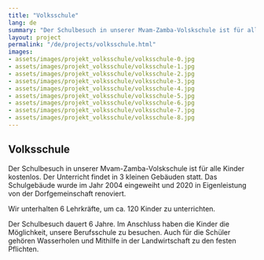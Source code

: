 ```yaml
---
title: "Volksschule"
lang: de
summary: "Der Schulbesuch in unserer Mvam-Zamba-Volskschule ist für alle Kinder kostenlos. Der Unterricht findet in 3 kleinen Gebäuden statt. Das Schulgebäude wurde im Jahr 2004 eingeweiht und 2020 in Eigenleistung von der Dorfgemeinschaft renoviert."
layout: project
permalink: "/de/projects/volksschule.html"
images: 
- assets/images/projekt_volksschule/volksschule-0.jpg
- assets/images/projekt_volksschule/volksschule-1.jpg
- assets/images/projekt_volksschule/volksschule-2.jpg
- assets/images/projekt_volksschule/volksschule-3.jpg
- assets/images/projekt_volksschule/volksschule-4.jpg
- assets/images/projekt_volksschule/volksschule-5.jpg
- assets/images/projekt_volksschule/volksschule-6.jpg
- assets/images/projekt_volksschule/volksschule-7.jpg
- assets/images/projekt_volksschule/volksschule-8.jpg
---
```


## Volksschule

Der Schulbesuch in unserer Mvam-Zamba-Volskschule ist für alle Kinder kostenlos. Der Unterricht findet in 3 kleinen Gebäuden statt. Das Schulgebäude wurde im Jahr 2004 eingeweiht und 2020 in Eigenleistung von der Dorfgemeinschaft renoviert.

Wir unterhalten 6 Lehrkräfte, um ca. 120 Kinder zu unterrichten.

Der Schulbesuch dauert 6 Jahre. Im Anschluss haben die Kinder die Möglichkeit, unsere Berufsschule zu besuchen. Auch für die Schüler gehören Wasserholen und Mithilfe in der Landwirtschaft zu den festen Pflichten.
